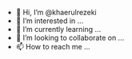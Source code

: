- 👋 Hi, I’m @khaerulrezeki
- 👀 I’m interested in ...
- 🌱 I’m currently learning ...
- 💞️ I’m looking to collaborate on ...
- 📫 How to reach me ...

<!---
khaerulrezeki/khaerulrezeki is a ✨ special ✨ repository because its `README.md` (this file) appears on your GitHub profile.
You can click the Preview link to take a look at your changes.
--->

